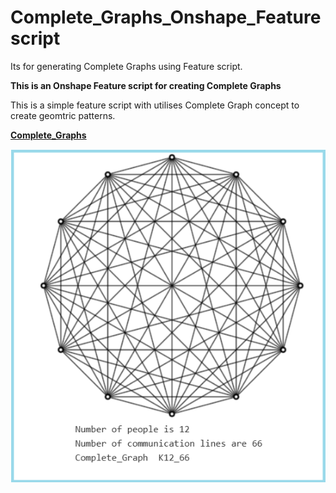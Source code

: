 # Complete_Graphs_Onshape_Featurescript
Its for generating Complete Graphs using Feature script.

**This is an Onshape Feature script for creating Complete Graphs**

This is a simple feature script with utilises Complete Graph concept to create geomtric patterns.

<!-- Here is the link to Onshape document -->
<a href="https://cad.onshape.com/documents/0e1189c78ee9130fc7f73253/v/bf208ff58e46cd4d4555951e/e/0245ef64109dac50e70f7643" target="_blank" title="Go to Onshape"> <B>Complete_Graphs</B> </a>

<!-- Adding Image -->

<img src="https://github.com/Chakusi/Complete_Graphs_Onshape_CustomFeature/blob/main/src/K12_66.png" alt="Times_Table">
